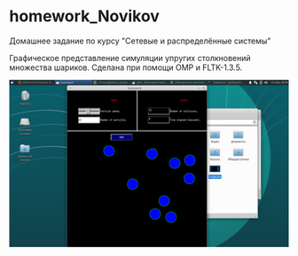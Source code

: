 # homework_Novikov
Домашнее задание по курсу "Сетевые и распределённые системы"


Графическое представление симуляции упругих столкновений множества шариков.
Сделана при помощи OMP и FLTK-1.3.5.


![](https://github.com/MrPanch/homework_Novikov/blob/master/image1.png)
